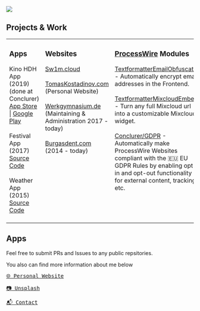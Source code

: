 <img src="https://tomaskostadinov.com/site/assets/files/1462/bg.jpg?nc=1598541172">

##  Projects & Work
   
<table valign="top">
    <tr valign="top">
       <td width="25%">
              <h3>Apps</h3>
               Kino HDH App (2019) (done at Conclurer) <a href="https://play.google.com/store/apps/details?id=de.cinetixx.schweizer.kinohdh&hl=gsw">App Store</a> |  <a href="https://apps.apple.com/de/app/kino-aa-hdh/id541874259">Google Play</a><br><br>
               Festival App (2017) <a href="https://github.com/TomasKostadinov/FestivalApp">Source Code</a><br><br>
               Weather App (2015) <a href="https://github.com/TomasKostadinov/AndroidWeatherApp">Source Code</a><br><br>
       </td>
       <td width="25%">
              <h3>Websites</h3>
              <a href="https://sw1m.cloud">Sw1m.cloud</a><br><br>
              <a href="https://TomasKostadinov.com">TomasKostadinov.com</a> (Personal Website)<br><br>
              <a href="https://werkgymnasium.de">Werkgymnasium.de</a> (Maintaining & Administration 2017 - today)<br><br>
              <a href="https://burgasdent.com">Burgasdent.com</a> (2014 - today)<br><br>
       </td>
       <td width="25%">    
              <h3><a href="https://processwire.com">ProcessWire</a> Modules</h3>
              <a href="https://github.com/TomasKostadinov/TextformatterEmailObfuscator">TextformatterEmailObfuscator</a> - Automatically encrypt email addresses in the Frontend.<br><br>
              <a href="https://github.com/TomasKostadinov/TextformatterMixcloudEmbed">TextformatterMixcloudEmbed</a> - Turn any full Mixcloud url into a customizable Mixcloud widget.<br><br>
         <a href="https://github.com/conclurer/GDPR">Conclurer/GDPR</a> - Automatically make ProcessWire Websites compliant with the 🇪🇺 EU GDPR Rules by enabling opt-in and opt-out functionality for external content, tracking, etc.</a><br><br>
       </td>
       <td width="25%">    
              <h3><a href="https://npmjs.org">Npm</a> Packages</h3>
              <a href="https://github.com/conclurer/edelsync">@conclurer/edelog-sync-service</a> - A package used to create a microservice for syncing data between Edelog and third-party services.<br><br>
       </td>
   </tr>
</table>
   

## Apps


Feel free to submit PRs and Issues to any public repsitories.

You also can find more information about me below

<pre><a href="https://tomaskostadinov.com">🌐 Personal Website</a></pre>
<pre><a href="https://unsplash.com/TomasKostadinov">📷 Unsplash</a></pre>
<pre><a href="https://tomaskostadinov.com/kontakt/">📬 Contact</a></pre>
